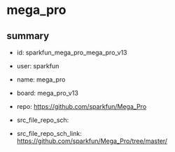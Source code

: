 # mega_pro
 
## summary 
* id: sparkfun_mega_pro_mega_pro_v13
* user: sparkfun
* name: mega_pro
* board: mega_pro_v13
* repo: https://github.com/sparkfun/Mega_Pro



* src_file_repo_sch: 
* src_file_repo_sch_link: https://github.com/sparkfun/Mega_Pro/tree/master/




